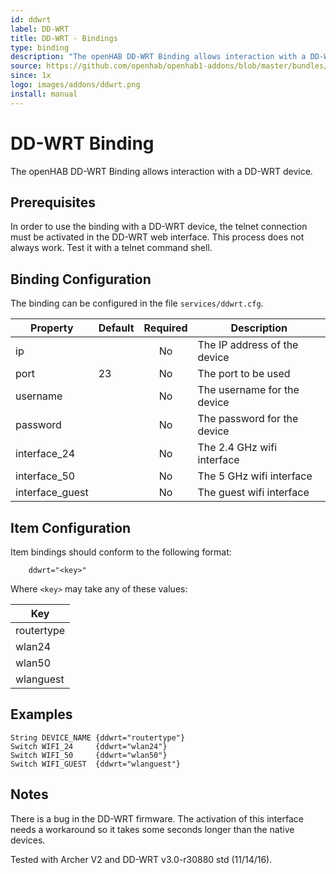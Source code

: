 ```yaml
---
id: ddwrt
label: DD-WRT
title: DD-WRT - Bindings
type: binding
description: "The openHAB DD-WRT Binding allows interaction with a DD-WRT device."
source: https://github.com/openhab/openhab1-addons/blob/master/bundles/binding/org.openhab.binding.ddwrt/README.md
since: 1x
logo: images/addons/ddwrt.png
install: manual
---
```


<!-- Attention authors: Do not edit directly. Please add your changes to the appropriate source repository -->


# DD-WRT Binding

<AddonLogo/>

The openHAB DD-WRT Binding allows interaction with a DD-WRT device.


## Prerequisites

In order to use the binding with a DD-WRT device, the telnet connection must be activated in the DD-WRT web interface.
This process does not always work. Test it with a telnet command shell.


## Binding Configuration

The binding can be configured in the file `services/ddwrt.cfg`.

| Property        | Default | Required | Description                  |
|-----------------|---------|:--------:|------------------------------|
| ip              |         | No       | The IP address of the device |
| port            | 23      | No       | The port to be used          |
| username        |         | No       | The username for the device  |
| password        |         | No       | The password for the device  |
| interface_24    |         | No       | The 2.4 GHz wifi interface   |
| interface_50    |         | No       | The 5 GHz wifi interface     |
| interface_guest |         | No       | The guest wifi interface     |


## Item Configuration

Item bindings should conform to the following format:

```
    ddwrt="<key>"
```

Where `<key>` may take any of these values:

| Key        |
|------------|
| routertype |
| wlan24     |
| wlan50     |
| wlanguest  |


## Examples

    String DEVICE_NAME {ddwrt="routertype"}
    Switch WIFI_24     {ddwrt="wlan24"}
    Switch WIFI_50     {ddwrt="wlan50"}
    Switch WIFI_GUEST  {ddwrt="wlanguest"}


## Notes

There is a bug in the DD-WRT firmware. The activation of this interface needs a workaround so it takes some seconds longer than the native devices.

Tested with Archer V2 and DD-WRT v3.0-r30880 std (11/14/16).

<DocPreviousVersions/>
<EditPageLink/>
